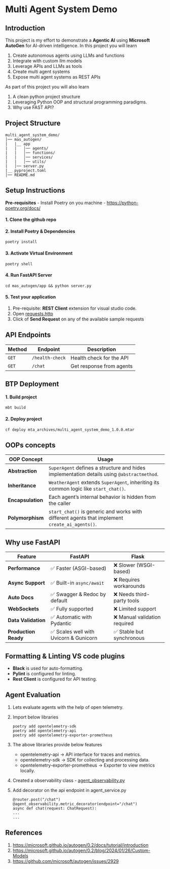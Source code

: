 # Multi Agent System Demo

## Introduction
This project is my effort to demonstrate a **Agentic AI** using **Microsoft AutoGen** for AI-driven intelligence. 
In this project you will learn

1. Create autonomous agents using LLMs and functions
2. Integrate with custom llm models
3. Leverage APIs and LLMs as tools
4. Create multi agent systems
5. Expose multi agent systems as REST APIs

As part of this project you will also learn

1. A clean python project structure
2. Leveraging Python OOP and structural programming paradigms.
3. Why use FAST API?

## Project Structure
```
multi_agent_system_demo/
│── mas_autogen/
|   |__ app                 
|   |   │── agents/                 
|   |   │── functions/                  
|   |   │── services/               
|   |   │── utils/                  
|   │── server.py                   
|__ pyproject.toml                    
│── README.md                     
```

## Setup Instructions
**Pre-requisites** - Install Poetry on you machine - https://python-poetry.org/docs/

#### 1. Clone the github repo

#### 2. Install Poetry & Dependencies
```
poetry install
```

#### 3. Activate Virtual Environment
```
poetry shell
```

#### 4. Run FastAPI Server
```
cd mas_autogen/app && python server.py
```

#### 5. Test your application

1. Pre-requisite: **REST Client** extension for visual studio code.
2. Open [requests.http](/requests.http)
3. Click of **Send Request** on any of the available sample requests

## API Endpoints
| Method | Endpoint         | Description              |
|--------|------------------|--------------------------|
| `GET`  | `/health-check`  | Health check for the API |
| `GET`  | `/chat   `       | Get response from agents |

## BTP Deployment

#### 1. Build project
```
mbt build
```

#### 2. Deploy project
```
cf deploy mta_archives/multi_agent_system_demo_1.0.0.mtar
```

## OOPs concepts 

| OOP Concept       | Usage         |
|-------------------|---------------|
| **Abstraction**   | `SuperAgent` defines a structure and hides implementation details using `@abstractmethod`. |
| **Inheritance**   | `WeatherAgent` extends `SuperAgent`, inheriting its common logic like `start_chat()`. |
| **Encapsulation** | Each agent’s internal behavior is hidden from the caller |
| **Polymorphism**  | `start_chat()` is generic and works with different agents that implement `create_ai_agents()`. |


## Why use FastAPI

| Feature                    | FastAPI                       | Flask                  |
|----------------------------|-------------------------------|------------------------|
| **Performance**            | ✅ Faster (ASGI-based)        | ❌ Slower (WSGI-based) |
| **Async Support**          | ✅ Built-in `async/await`     | ❌ Requires workarounds|                  
| **Auto Docs**              | ✅ Swagger & Redoc by default | ❌ Needs third-party  tools                        |
| **WebSockets**             | ✅ Fully supported            | ❌ Limited support     |
| **Data Validation**        | ✅ Automatic with Pydantic    | ❌ Manual validation required                     |
| **Production Ready**       | ✅ Scales well with Uvicorn & Gunicorn | ✅ Stable but synchronous                  |


## Formatting & Linting VS code plugins
- **Black** is used for auto-formatting.
- **Pylint** is configured for linting.
- **Rest Client** is configured for API testing.

## Agent Evaluation
1. Lets evaluate agents with the help of open telemetry.
2. Import below libraries
    ```
    poetry add opentelemetry-sdk
    poetry add opentelemetry-api
    poetry add opentelemetry-exporter-prometheus
    ```
3. The above libraries provide below features 
    - opentelemetry-api → API interface for traces and metrics.
    - opentelemetry-sdk → SDK for collecting and processing data.
    - opentelemetry-exporter-prometheus → Exporter to view metrics locally.   

4. Created a observability class - [agent_observability.py](/mas_autogen/app/utils/agent_observability.py)

5. Add decorator on the api endpoint in agent_service.py
    ```
    @router.post("/chat")
    @agent_observability.metric_decorator(endpoint="/chat")
    async def chat(request: ChatRequest):
    ...
    ...
    ```

## References
1. https://microsoft.github.io/autogen/0.2/docs/tutorial/introduction
2. https://microsoft.github.io/autogen/0.2/blog/2024/01/26/Custom-Models
3. https://github.com/microsoft/autogen/issues/2929


